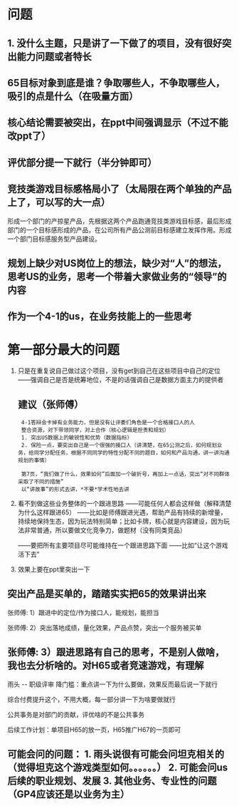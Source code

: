 # 问题
## 1. 没什么主题，只是讲了一下做了的项目，没有很好突出能力问题或者特长
## 65目标对象到底是谁？争取哪些人，不争取哪些人，吸引的点是什么（在吸量方面）
## 核心结论需要被突出，在ppt中间强调显示（不过不能改ppt了）
## 评优部分提一下就行（半分钟即可）

## 竞技类游戏目标感格局小了（太局限在两个单独的产品上了，可以写的大一点）
形成一个部门的产掠星产品，先根据这两个产品跑通竞技类游戏目标感，最后形成部门的一个目标感形成的产品，在公司所有产品公测前目标感建立发挥作用。形成一个部门目标感服务型产品建设。

## 规划上缺少对US岗位上的想法，缺少对“人”的想法，思考US的业务，思考一个带着大家做业务的“领导”的内容
## 作为一个4-1的us，在业务技能上的一些思考

# 第一部分最大的问题
1. 只是在重复说自己做过这个项目，没有get到自己在这些项目中自己的定位
    ——强调自己是否是统筹地位，不是的话强调自己是数据方面主力的提供者
    ## 建议（张师傅）
        4-1答辩会卡掉有业务能力，但是没有让评委们角色是一个合格接口人的人
        整合资源，对下带领同学，对上合作（核心逻辑是担责和规划）
        1. 突出US数据上的敏锐性和优势（数据指标）
        2. 保险一点，要突出自己是一个很强的接口人（讲清楚，在65公测之后，如何规划业务，给同学分配任务，根据不同同学的特性分配不同的题目，如何和产品沟通，讲一讲沟通规划的事情）

        第7页，“我们做了什么，效果如何”后面加一个破折号，再加上一点话，突出“对不同群体采取了不同的措施”
        以“讲故事”的形式去讲，*不要*学术性地去讲

2. 看不到做这些业务整体的一个跟进思路
    ——可能任何人都会这样做（解释清楚为什么这样跟进65）
    ——比如是师傅跟进光遇，帮助产品有持续的新增量，持续地保持生态，因为玩法特别简单；比如卡牌，核心就是内容建设，因为玩法非常普通，所以要做文化竞争力，做题材（没有同类竞品）

    ——要把所有主要项目尽可能维持在一个跟进思路下面
    ——比如“让这个游戏活下去”

3. 效果上要在ppt里突出一下

突出产品是买单的，踏踏实实把65的效果讲出来
--------------------------------------------------------------------------------
张师傅:
1）跟进中的定位/作为接口人，能规划，能担当

张师傅:
2）突出落地成绩，量化效果，产品点赞，突出一个服务被买单

张师傅:
3）跟进思路有自己的思考，不是别人做啥，我也去分析啥的。对H65或者竞速游戏，有理解
---------------------------------------------------------------------------------
雨头
-- 职级评审
降门槛：重点讲一下为什么要做，效果反而最后说一下就行

综合付费提升这个，不用大概，每一部分讲一下为啥要做就行

公共事务是对部门的贡献，评优啥的不是公共事务

后续工作计划：单项目H65的放一页，H65推广H67的一页即可

可能会问的问题：
    1. 雨头说很有可能会问坦克相关的（觉得坦克这个游戏类型如何。。。。。。）
    2. 可能会问us后续的职业规划、发展
    3. 其他业务、专业性的问题（GP4应该还是以业务为主）
----------------------------------------------------------------------------------
